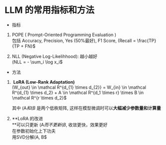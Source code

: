 # LLM 的常用指标和方法
*   指标

1.  POPE ( Prompt-Oriented Programming Evaluation )  
    包括 Accuracy, Precision, Yes (50%最好), F1 Score, (Recall = \frac{TP}{TP + FN}$  
      
    
2.  NLL (Negative Log-Likelihhood): 越小越好  
    (NLL = - \sum_i \log x_i$  
    

*   方法

1.   **LoRA (Low-Rank Adaptation)**  
    (W_{out} \in \mathcal R^{d_{1} \times d_{2}} = W_{in} \in \mathcal R^{d_{1} \times d_2} + A \in \mathcal R^{d_1 \times r} \times B \in \mathcal R^{r \times d_2}$  
      
    其中 (A$ 和 (B$ 是两个低秩矩阵, 这样在模型微调时可以**大幅减少参数量和计算量**  
      
    
2.  **LoRA 的改进  
    **可以只更新 (A$ 而不更新 (B$, 收敛更快，效果更好  
    在参数初始化上下功夫  
    用SVD分解(A, B$
